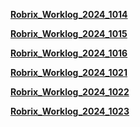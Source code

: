 [**Robrix_Worklog_2024_1014**](https://github.com/Demolemon11/Demolemon11.github.io/blob/hotfix/work_logs/robrix_worklog_20241014.md)

[**Robrix_Worklog_2024_1015**](https://github.com/Demolemon11/Demolemon11.github.io/blob/hotfix/work_logs/robrix_worklog_20241015.md)

[**Robrix_Worklog_2024_1016**](https://github.com/Demolemon11/Demolemon11.github.io/blob/hotfix/work_logs/robrix_worklog_20241016.md)

[**Robrix_Worklog_2024_1021**](https://github.com/Demolemon11/Demolemon11.github.io/blob/hotfix/work_logs/robrix_worklog_20241021.md)

[**Robrix_Worklog_2024_1022**](https://github.com/Demolemon11/Demolemon11.github.io/blob/hotfix/work_logs/robrix_worklog_20241022.md)

[**Robrix_Worklog_2024_1023**](https://github.com/Demolemon11/Demolemon11.github.io/blob/hotfix/work_logs/robrix_worklog_20241023.md)

<script>
  document.body.style.backgroundImage = 'url("https://bing.img.run/uhd.php")';
</script>
